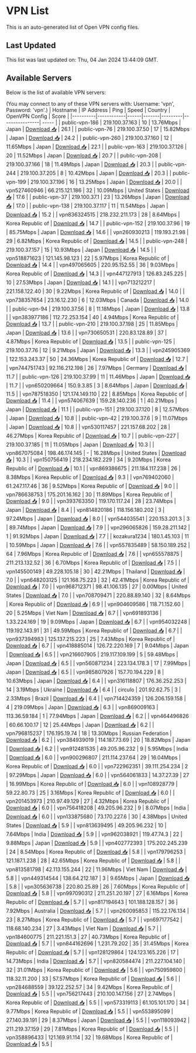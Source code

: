 # VPN List

This is an auto-generated list of Open VPN config files.

## Last Updated

This list was last updated on: Thu, 04 Jan 2024 13:44:09 GMT.

## Available Servers

Below is the list of available VPN servers:

(You may connect to any of these VPN servers with: Username: 'vpn', Password: 'vpn'.)
| Hostname | IP Address | Ping | Speed | Country | OpenVPN Config | Score |
|----------|------------|------|-------|---------|----------------| ----- |
| public-vpn-186 | 219.100.37.163 | 10 | 13.76Mbps | Japan | [Download 📥](./configs/server_0_JP.ovpn) | 26.1 |
| public-vpn-76 | 219.100.37.50 | 17 | 15.82Mbps | Japan | [Download 📥](./configs/server_1_JP.ovpn) | 24.2 |
| public-vpn-260 | 219.100.37.160 | 12 | 11.65Mbps | Japan | [Download 📥](./configs/server_2_JP.ovpn) | 22.1 |
| public-vpn-163 | 219.100.37.126 | 20 | 11.52Mbps | Japan | [Download 📥](./configs/server_3_JP.ovpn) | 20.7 |
| public-vpn-208 | 219.100.37.166 | 18 | 11.49Mbps | Japan | [Download 📥](./configs/server_4_JP.ovpn) | 20.3 |
| public-vpn-244 | 219.100.37.205 | 8 | 10.42Mbps | Japan | [Download 📥](./configs/server_5_JP.ovpn) | 20.3 |
| public-vpn-199 | 219.100.37.196 | 16 | 13.25Mbps | Japan | [Download 📥](./configs/server_6_JP.ovpn) | 20.0 |
| vpn527460946 | 66.215.121.186 | 32 | 10.09Mbps | United States | [Download 📥](./configs/server_7_US.ovpn) | 17.6 |
| public-vpn-37 | 219.100.37.1 | 23 | 13.26Mbps | Japan | [Download 📥](./configs/server_8_JP.ovpn) | 17.0 |
| public-vpn-138 | 219.100.37.117 | 11 | 11.54Mbps | Japan | [Download 📥](./configs/server_9_JP.ovpn) | 15.2 |
| vpn836324515 | 218.232.211.173 | 28 | 8.64Mbps | Korea Republic of | [Download 📥](./configs/server_10_KR.ovpn) | 14.7 |
| public-vpn-152 | 219.100.37.96 | 19 | 85.75Mbps | Japan | [Download 📥](./configs/server_11_JP.ovpn) | 14.6 |
| vpn260930213 | 119.193.21.98 | 29 | 6.82Mbps | Korea Republic of | [Download 📥](./configs/server_12_KR.ovpn) | 14.5 |
| public-vpn-248 | 219.100.37.157 | 15 | 10.93Mbps | Japan | [Download 📥](./configs/server_13_JP.ovpn) | 14.5 |
| vpn518871623 | 121.145.98.123 | 22 | 5.97Mbps | Korea Republic of | [Download 📥](./configs/server_14_KR.ovpn) | 14.4 |
| vpn497065605 | 220.95.152.55 | 36 | 9.03Mbps | Korea Republic of | [Download 📥](./configs/server_15_KR.ovpn) | 14.3 |
| vpn447127913 | 126.83.245.225 | 10 | 27.53Mbps | Japan | [Download 📥](./configs/server_16_JP.ovpn) | 14.1 |
| vpn713212217 | 221.158.122.40 | 30 | 9.22Mbps | Korea Republic of | [Download 📥](./configs/server_17_KR.ovpn) | 14.0 |
| vpn738357654 | 23.16.12.230 | 6 | 12.03Mbps | Canada | [Download 📥](./configs/server_18_CA.ovpn) | 14.0 |
| public-vpn-94 | 219.100.37.56 | 8 | 11.18Mbps | Japan | [Download 📥](./configs/server_19_JP.ovpn) | 13.8 |
| vpn383977186 | 112.72.253.154 | 40 | 4.94Mbps | Korea Republic of | [Download 📥](./configs/server_20_KR.ovpn) | 13.7 |
| public-vpn-210 | 219.100.37.198 | 25 | 11.85Mbps | Japan | [Download 📥](./configs/server_21_JP.ovpn) | 13.6 |
| vpn730650531 | 220.83.128.89 | 37 | 4.87Mbps | Korea Republic of | [Download 📥](./configs/server_22_KR.ovpn) | 13.5 |
| public-vpn-125 | 219.100.37.76 | 12 | 9.21Mbps | Japan | [Download 📥](./configs/server_23_JP.ovpn) | 13.3 |
| vpn245905369 | 122.153.243.37 | 50 | 24.36Mbps | Korea Republic of | [Download 📥](./configs/server_24_KR.ovpn) | 12.7 |
| vpn744751743 | 92.116.212.198 | 26 | 7.97Mbps | Germany | [Download 📥](./configs/server_25_DE.ovpn) | 11.7 |
| public-vpn-126 | 219.100.37.99 | 11 | 11.46Mbps | Japan | [Download 📥](./configs/server_26_JP.ovpn) | 11.7 |
| vpn650209664 | 150.9.3.85 | 3 | 8.64Mbps | Japan | [Download 📥](./configs/server_27_JP.ovpn) | 11.5 |
| vpn787518350 | 121.174.149.110 | 22 | 8.85Mbps | Korea Republic of | [Download 📥](./configs/server_28_KR.ovpn) | 11.4 |
| vpn574067639 | 159.28.140.236 | 1 | 40.21Mbps | Japan | [Download 📥](./configs/server_29_JP.ovpn) | 11.1 |
| public-vpn-151 | 219.100.37.120 | 8 | 12.57Mbps | Japan | [Download 📥](./configs/server_30_JP.ovpn) | 10.8 |
| public-vpn-42 | 219.100.37.6 | 9 | 11.07Mbps | Japan | [Download 📥](./configs/server_31_JP.ovpn) | 10.8 |
| vpn530117457 | 221.157.68.202 | 28 | 46.27Mbps | Korea Republic of | [Download 📥](./configs/server_32_KR.ovpn) | 10.7 |
| public-vpn-227 | 219.100.37.185 | 11 | 11.05Mbps | Japan | [Download 📥](./configs/server_33_JP.ovpn) | 10.3 |
| vpn867075084 | 198.46.174.145 | - | 16.28Mbps | United States | [Download 📥](./configs/server_34_US.ovpn) | 10.3 |
| vpn150756419 | 218.234.182.229 | 34 | 9.20Mbps | Korea Republic of | [Download 📥](./configs/server_35_KR.ovpn) | 10.1 |
| vpn869386675 | 211.184.117.238 | 26 | 8.38Mbps | Korea Republic of | [Download 📥](./configs/server_36_KR.ovpn) | 9.3 |
| vpn769402060 | 61.247.117.46 | 36 | 9.52Mbps | Korea Republic of | [Download 📥](./configs/server_37_KR.ovpn) | 9.0 |
| vpn786638753 | 175.201.16.162 | 30 | 11.89Mbps | Korea Republic of | [Download 📥](./configs/server_38_KR.ovpn) | 9.0 |
| vpn393763350 | 119.170.117.24 | 28 | 23.74Mbps | Japan | [Download 📥](./configs/server_39_JP.ovpn) | 8.4 |
| vpn814820186 | 118.156.180.202 | 3 | 97.24Mbps | Japan | [Download 📥](./configs/server_40_JP.ovpn) | 8.0 |
| vpn544035541 | 220.153.201.3 | 3 | 89.74Mbps | Japan | [Download 📥](./configs/server_41_JP.ovpn) | 7.9 |
| vpn296065826 | 159.28.211.142 | 1 | 91.92Mbps | Japan | [Download 📥](./configs/server_42_JP.ovpn) | 7.7 |
| kozakura1234 | 180.1.45.103 | 11 | 10.59Mbps | Japan | [Download 📥](./configs/server_43_JP.ovpn) | 7.6 |
| vpn557835489 | 58.150.189.252 | 64 | 7.96Mbps | Korea Republic of | [Download 📥](./configs/server_44_KR.ovpn) | 7.6 |
| vpn655578875 | 211.213.132.52 | 36 | 6.70Mbps | Korea Republic of | [Download 📥](./configs/server_45_KR.ovpn) | 7.5 |
| vpn145500149 | 49.228.105.18 | 30 | 42.21Mbps | Thailand | [Download 📥](./configs/server_46_TH.ovpn) | 7.0 |
| vpn648203125 | 121.168.75.223 | 32 | 42.41Mbps | Korea Republic of | [Download 📥](./configs/server_47_KR.ovpn) | 7.0 |
| vpn968712371 | 98.41.106.135 | 27 | 0.00Mbps | United States | [Download 📥](./configs/server_48_US.ovpn) | 7.0 |
| vpn708709471 | 220.88.89.140 | 32 | 8.64Mbps | Korea Republic of | [Download 📥](./configs/server_49_KR.ovpn) | 6.9 |
| vpn904609586 | 118.71.152.60 | 20 | 5.25Mbps | Viet Nam | [Download 📥](./configs/server_50_VN.ovpn) | 6.7 |
| vpn691893136 | 1.33.224.169 | 19 | 9.09Mbps | Japan | [Download 📥](./configs/server_51_JP.ovpn) | 6.7 |
| vpn954032248 | 119.192.143.91 | 31 | 49.59Mbps | Korea Republic of | [Download 📥](./configs/server_52_KR.ovpn) | 6.7 |
| vpn937394983 | 125.137.215.223 | 25 | 7.43Mbps | Korea Republic of | [Download 📥](./configs/server_53_KR.ovpn) | 6.7 |
| vpn418885014 | 126.72.220.169 | 7 | 9.04Mbps | Japan | [Download 📥](./configs/server_54_JP.ovpn) | 6.5 |
| vpn216607905 | 219.117.109.199 | 5 | 59.48Mbps | Japan | [Download 📥](./configs/server_55_JP.ovpn) | 6.5 |
| vpn560871234 | 223.134.178.3 | 17 | 7.99Mbps | Japan | [Download 📥](./configs/server_56_JP.ovpn) | 6.5 |
| vpn985807926 | 157.70.194.229 | 8 | 10.63Mbps | Japan | [Download 📥](./configs/server_57_JP.ovpn) | 6.4 |
| vpn316118807 | 176.36.252.253 | 14 | 3.19Mbps | Ukraine | [Download 📥](./configs/server_58_UA.ovpn) | 6.4 |
| circulo | 201.92.62.75 | 3 | 2.33Mbps | Brazil | [Download 📥](./configs/server_59_BR.ovpn) | 6.4 |
| vpn714424359 | 126.206.159.158 | 4 | 219.09Mbps | Japan | [Download 📥](./configs/server_60_JP.ovpn) | 6.3 |
| vpn869009163 | 113.36.59.184 | 1 | 77.94Mbps | Japan | [Download 📥](./configs/server_61_JP.ovpn) | 6.2 |
| vpn464496826 | 60.66.100.17 | 12 | 25.44Mbps | Japan | [Download 📥](./configs/server_62_JP.ovpn) | 6.2 |
| vpn796815237 | 176.195.19.74 | 18 | 13.30Mbps | Russian Federation | [Download 📥](./configs/server_63_RU.ovpn) | 6.2 |
| vpn384939019 | 114.187.73.69 | 20 | 18.82Mbps | Japan | [Download 📥](./configs/server_64_JP.ovpn) | 6.2 |
| vpn912481535 | 49.205.96.232 | 9 | 5.95Mbps | India | [Download 📥](./configs/server_65_IN.ovpn) | 6.0 |
| vpn900296807 | 211.114.237.64 | 29 | 16.04Mbps | Korea Republic of | [Download 📥](./configs/server_66_KR.ovpn) | 6.0 |
| vpn722962351 | 39.111.254.234 | 2 | 97.29Mbps | Japan | [Download 📥](./configs/server_67_JP.ovpn) | 6.0 |
| vpn564061833 | 14.37.27.39 | 27 | 16.99Mbps | Korea Republic of | [Download 📥](./configs/server_68_KR.ovpn) | 6.0 |
| vpn108928779 | 59.22.80.73 | 25 | 3.16Mbps | Korea Republic of | [Download 📥](./configs/server_69_KR.ovpn) | 6.0 |
| vpn201453973 | 210.97.49.129 | 27 | 4.32Mbps | Korea Republic of | [Download 📥](./configs/server_70_KR.ovpn) | 6.0 |
| vpn756418208 | 49.205.96.232 | 9 | 8.07Mbps | India | [Download 📥](./configs/server_71_IN.ovpn) | 6.0 |
| vpn133875680 | 73.170.227.6 | 30 | 4.38Mbps | United States | [Download 📥](./configs/server_72_US.ovpn) | 5.9 |
| vpn813639495 | 49.205.96.232 | 10 | 7.64Mbps | India | [Download 📥](./configs/server_73_IN.ovpn) | 5.9 |
| vpn962038921 | 119.47.74.3 | 22 | 9.88Mbps | Japan | [Download 📥](./configs/server_74_JP.ovpn) | 5.9 |
| vpn402772393 | 175.202.245.239 | 24 | 8.54Mbps | Korea Republic of | [Download 📥](./configs/server_75_KR.ovpn) | 5.8 |
| vpn179796253 | 121.187.1.238 | 28 | 42.65Mbps | Korea Republic of | [Download 📥](./configs/server_76_KR.ovpn) | 5.8 |
| vpn813581798 | 42.113.155.244 | 22 | 11.96Mbps | Viet Nam | [Download 📥](./configs/server_77_VN.ovpn) | 5.8 |
| vpn449314544 | 138.64.212.187 | 3 | 9.65Mbps | Japan | [Download 📥](./configs/server_78_JP.ovpn) | 5.8 |
| vpn305636738 | 220.80.25.89 | 26 | 7.60Mbps | Korea Republic of | [Download 📥](./configs/server_79_KR.ovpn) | 5.8 |
| vpn997090312 | 211.251.20.197 | 27 | 6.16Mbps | Korea Republic of | [Download 📥](./configs/server_80_KR.ovpn) | 5.7 |
| vpn817194643 | 101.188.128.157 | 36 | 7.92Mbps | Australia | [Download 📥](./configs/server_81_AU.ovpn) | 5.7 |
| vpn260095853 | 115.22.176.134 | 23 | 8.27Mbps | Korea Republic of | [Download 📥](./configs/server_82_KR.ovpn) | 5.7 |
| vpn697177542 | 118.68.140.234 | 27 | 3.43Mbps | Viet Nam | [Download 📥](./configs/server_83_VN.ovpn) | 5.7 |
| vpn184600775 | 211.221.151.3 | 27 | 40.73Mbps | Korea Republic of | [Download 📥](./configs/server_84_KR.ovpn) | 5.7 |
| vpn844162696 | 1.231.79.202 | 35 | 31.45Mbps | Korea Republic of | [Download 📥](./configs/server_85_KR.ovpn) | 5.7 |
| vpn128129864 | 124.123.165.226 | 17 | 14.73Mbps | India | [Download 📥](./configs/server_86_IN.ovpn) | 5.7 |
| vpn820584474 | 211.227.104.140 | 32 | 31.01Mbps | Korea Republic of | [Download 📥](./configs/server_87_KR.ovpn) | 5.6 |
| vpn750959800 | 118.32.11.200 | 33 | 57.57Mbps | Korea Republic of | [Download 📥](./configs/server_88_KR.ovpn) | 5.6 |
| vpn284688559 | 39.122.252.57 | 34 | 9.42Mbps | Korea Republic of | [Download 📥](./configs/server_89_KR.ovpn) | 5.5 |
| vpn756217443 | 210.100.147.156 | 27 | 2.74Mbps | Korea Republic of | [Download 📥](./configs/server_90_KR.ovpn) | 5.5 |
| vpn573319113 | 61.105.101.170 | 34 | 9.77Mbps | Korea Republic of | [Download 📥](./configs/server_91_KR.ovpn) | 5.5 |
| vpn553895099 | 27.140.39.191 | 29 | 8.37Mbps | Japan | [Download 📥](./configs/server_92_JP.ovpn) | 5.5 |
| vpn118093942 | 211.219.37.159 | 29 | 7.81Mbps | Korea Republic of | [Download 📥](./configs/server_93_KR.ovpn) | 5.5 |
| vpn358896433 | 121.169.91.114 | 32 | 19.68Mbps | Korea Republic of | [Download 📥](./configs/server_94_KR.ovpn) | 5.5 |
